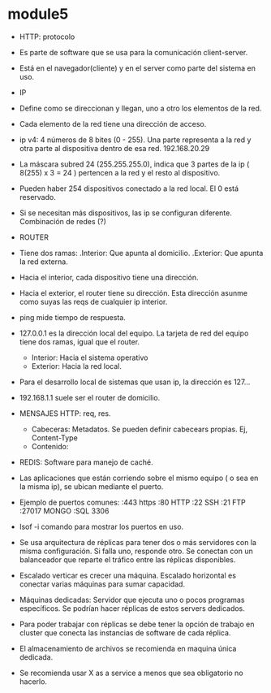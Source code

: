 # module5
- HTTP: protocolo
- Es parte de software que se usa para la comunicación client-server.
- Está en el navegador(cliente) y en el server como parte del sistema en uso.

- IP
- Define como se direccionan y llegan, uno a otro los elementos de la red.
- Cada elemento de la red tiene una dirección de acceso.
- ip v4: 4 números de 8 bites (0 - 255). Una parte representa a la red y otra parte al dispositiva dentro de esa red.
  192.168.20.29
- La máscara subred 24 (255.255.255.0), indica que 3 partes de la ip ( 8(255) x 3 = 24 ) pertencen a la red y el resto al dispositivo.
- Pueden haber 254 dispositivos conectado a la red local. El 0 está reservado.
- Si se necesitan más dispositivos, las ip se configuran diferente. Combinación de redes (?)

- ROUTER
- Tiene dos ramas: 
    .Interior: Que apunta al domicilio.
    .Exterior: Que apunta la red externa.
- Hacia el interior, cada dispositivo tiene una dirección.
- Hacia el exterior, el router tiene su dirección. Esta dirección asunme como suyas las reqs de cualquier ip interior.
- ping <ip> mide tiempo de respuesta.
- 127.0.0.1 es la dirección local del equipo. La tarjeta de red del equipo tiene dos ramas, igual que el router. 
  - Interior: Hacia el sistema operativo
  - Exterior: Hacia la red local.
- Para el desarrollo local de sistemas que usan ip, la dirección es 127...
- 192.168.1.1 suele ser el router de domicilio.
  
- MENSAJES HTTP: req, res.
  - Cabeceras: Metadatos. Se pueden definir cabecears propias. Ej, Content-Type
  - Contenido: 

- REDIS: Software para manejo de caché.
- Las aplicaciones que están corriendo sobre el mismo equipo ( o sea en la misma ip), se ubican mediante el puerto.
- Ejemplo de puertos comunes:
  :443 https
  :80 HTTP
  :22 SSH
  :21 FTP
  :27017 MONGO
  :SQL 3306

- lsof -i comando para mostrar los puertos en uso.
- Se usa arquitectura de réplicas para tener dos o más servidores con la misma configuración. Si falla uno, responde otro.
  Se conectan con un balanceador que reparte el tráfico entre las réplicas disponibles.
- Escalado verticar es crecer una máquina. Escalado horizontal es conectar varias máquinas para sumar capacidad.
- Máquinas dedicadas: Servidor que ejecuta uno o pocos programas específicos. Se podrían hacer réplicas de estos servers dedicados.
- Para poder trabajar con réplicas se debe tener la opción de trabajo en cluster que conecta las instancias de software de cada réplica.
- El almacenamiento de archivos se recomienda en maquina única dedicada.
- Se recomienda usar X as a service a menos que sea obligatorio no hacerlo.
  
